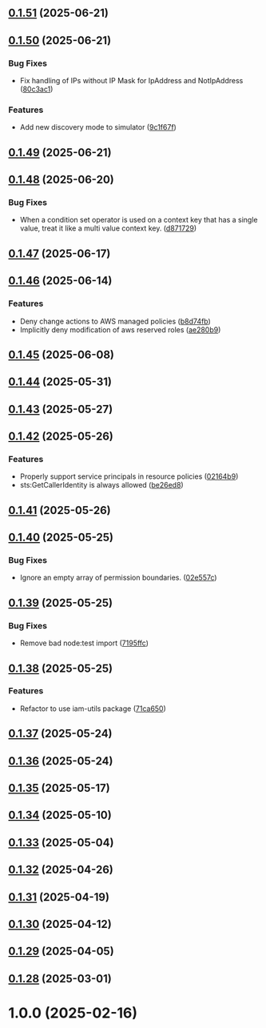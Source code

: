 ## [0.1.51](https://github.com/cloud-copilot/iam-simulate/compare/v0.1.50...v0.1.51) (2025-06-21)

## [0.1.50](https://github.com/cloud-copilot/iam-simulate/compare/v0.1.49...v0.1.50) (2025-06-21)


### Bug Fixes

* Fix handling of IPs without IP Mask for IpAddress and NotIpAddress ([80c3ac1](https://github.com/cloud-copilot/iam-simulate/commit/80c3ac102445da62194ee345a5fdd9c0f04b9a14))


### Features

* Add new discovery mode to simulator ([9c1f67f](https://github.com/cloud-copilot/iam-simulate/commit/9c1f67f90096d304b93156cf10e7a4f9c8de6c4c))

## [0.1.49](https://github.com/cloud-copilot/iam-simulate/compare/v0.1.48...v0.1.49) (2025-06-21)

## [0.1.48](https://github.com/cloud-copilot/iam-simulate/compare/v0.1.47...v0.1.48) (2025-06-20)


### Bug Fixes

* When a condition set operator is used on a context key that has a single value, treat it like a multi value context key. ([d871729](https://github.com/cloud-copilot/iam-simulate/commit/d871729de5505a575a841befc567b5788ce5a25f))

## [0.1.47](https://github.com/cloud-copilot/iam-simulate/compare/v0.1.46...v0.1.47) (2025-06-17)

## [0.1.46](https://github.com/cloud-copilot/iam-simulate/compare/v0.1.45...v0.1.46) (2025-06-14)


### Features

* Deny change actions to AWS managed policies ([b8d74fb](https://github.com/cloud-copilot/iam-simulate/commit/b8d74fb2ec8a24a9f98f9aad3bbce2d5b2bfc3ee))
* Implicitly deny modification of aws reserved roles ([ae280b9](https://github.com/cloud-copilot/iam-simulate/commit/ae280b9a0ed53b2de8fdcf78cf90e4e09a2e9177))

## [0.1.45](https://github.com/cloud-copilot/iam-simulate/compare/v0.1.44...v0.1.45) (2025-06-08)

## [0.1.44](https://github.com/cloud-copilot/iam-simulate/compare/v0.1.43...v0.1.44) (2025-05-31)

## [0.1.43](https://github.com/cloud-copilot/iam-simulate/compare/v0.1.42...v0.1.43) (2025-05-27)

## [0.1.42](https://github.com/cloud-copilot/iam-simulate/compare/v0.1.41...v0.1.42) (2025-05-26)


### Features

* Properly support service principals in resource policies ([02164b9](https://github.com/cloud-copilot/iam-simulate/commit/02164b988a68070da7d4006de8e7c3e8a5977446))
* sts:GetCallerIdentity is always allowed ([be26ed8](https://github.com/cloud-copilot/iam-simulate/commit/be26ed88e51da293e44e2dac721531bbdae6a0b8))

## [0.1.41](https://github.com/cloud-copilot/iam-simulate/compare/v0.1.40...v0.1.41) (2025-05-26)

## [0.1.40](https://github.com/cloud-copilot/iam-simulate/compare/v0.1.39...v0.1.40) (2025-05-25)


### Bug Fixes

* Ignore an empty array of permission boundaries. ([02e557c](https://github.com/cloud-copilot/iam-simulate/commit/02e557cc16b431004e07767d85fc2e18aef423bc))

## [0.1.39](https://github.com/cloud-copilot/iam-simulate/compare/v0.1.38...v0.1.39) (2025-05-25)


### Bug Fixes

* Remove bad node:test import ([7195ffc](https://github.com/cloud-copilot/iam-simulate/commit/7195ffc653ad6bdcd407fa1a44514479fae5404a))

## [0.1.38](https://github.com/cloud-copilot/iam-simulate/compare/v0.1.37...v0.1.38) (2025-05-25)


### Features

* Refactor to use iam-utils package ([71ca650](https://github.com/cloud-copilot/iam-simulate/commit/71ca6500c48d655662ae5cb3700fde532be5faa2))

## [0.1.37](https://github.com/cloud-copilot/iam-simulate/compare/v0.1.36...v0.1.37) (2025-05-24)

## [0.1.36](https://github.com/cloud-copilot/iam-simulate/compare/v0.1.35...v0.1.36) (2025-05-24)

## [0.1.35](https://github.com/cloud-copilot/iam-simulate/compare/v0.1.34...v0.1.35) (2025-05-17)

## [0.1.34](https://github.com/cloud-copilot/iam-simulate/compare/v0.1.33...v0.1.34) (2025-05-10)

## [0.1.33](https://github.com/cloud-copilot/iam-simulate/compare/v0.1.32...v0.1.33) (2025-05-04)

## [0.1.32](https://github.com/cloud-copilot/iam-simulate/compare/v0.1.31...v0.1.32) (2025-04-26)

## [0.1.31](https://github.com/cloud-copilot/iam-simulate/compare/v0.1.30...v0.1.31) (2025-04-19)

## [0.1.30](https://github.com/cloud-copilot/iam-simulate/compare/v0.1.29...v0.1.30) (2025-04-12)

## [0.1.29](https://github.com/cloud-copilot/iam-simulate/compare/v0.1.28...v0.1.29) (2025-04-05)

## [0.1.28](https://github.com/cloud-copilot/iam-simulate/compare/v0.1.27...v0.1.28) (2025-03-01)

# 1.0.0 (2025-02-16)
